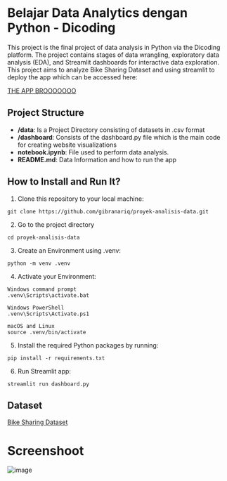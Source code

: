 # Belajar Data Analytics dengan Python - Dicoding

This project is the final project of data analysis in Python via the Dicoding platform. The project contains stages of data wrangling, exploratory data analysis (EDA), and Streamlit dashboards for interactive data exploration. This project aims to analyze Bike Sharing Dataset and using streamlit to deploy the app which can be accessed here:

[THE APP BROOOOOOO](https://gibran-bike-dashboard.streamlit.app/)



## Project Structure
- **/data**: Is a Project Directory consisting of datasets in .csv format
- **/dashboard**: Consists of the dashboard.py file which is the main code for creating website visualizations
- **notebook.ipynb**: File used to perform data analysis.
- **README.md**: Data Information and how to run the app
  
## How to Install and Run It?
1. Clone this repository to your local machine:
```
git clone https://github.com/gibranariq/proyek-analisis-data.git
```
2. Go to the project directory
```
cd proyek-analisis-data
```
3. Create an Environment using .venv:
```
python -m venv .venv
```
4. Activate your Environment:
```
Windows command prompt
.venv\Scripts\activate.bat

Windows PowerShell
.venv\Scripts\Activate.ps1

macOS and Linux
source .venv/bin/activate
```
5. Install the required Python packages by running:
```
pip install -r requirements.txt
```
6. Run Streamlit app:
```
streamlit run dashboard.py
```

## Dataset
[Bike Sharing Dataset](https://www.kaggle.com/datasets/lakshmi25npathi/bike-sharing-dataset)

# Screenshoot
![image](https://github.com/gibranariq/proyek-analisis-data/assets/90262498/1a85bc97-d1db-4a2e-8d53-12d7f359b3d4)
